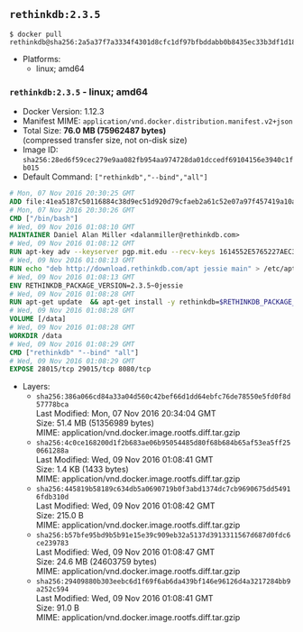 ## `rethinkdb:2.3.5`

```console
$ docker pull rethinkdb@sha256:2a5a37f7a3334f4301d8cfc1df97bfbddabb0b8435ec33b3df1d18a8b8ad0b60
```

-	Platforms:
	-	linux; amd64

### `rethinkdb:2.3.5` - linux; amd64

-	Docker Version: 1.12.3
-	Manifest MIME: `application/vnd.docker.distribution.manifest.v2+json`
-	Total Size: **76.0 MB (75962487 bytes)**  
	(compressed transfer size, not on-disk size)
-	Image ID: `sha256:28ed6f59cec279e9aa082fb954aa974728da01dccedf69104156e3940c1fb015`
-	Default Command: `["rethinkdb","--bind","all"]`

```dockerfile
# Mon, 07 Nov 2016 20:30:25 GMT
ADD file:41ea5187c50116884c38d9ec51d920d79cfaeb2a61c52e07a97f457419a10a4f in / 
# Mon, 07 Nov 2016 20:30:26 GMT
CMD ["/bin/bash"]
# Wed, 09 Nov 2016 01:08:10 GMT
MAINTAINER Daniel Alan Miller <dalanmiller@rethinkdb.com>
# Wed, 09 Nov 2016 01:08:12 GMT
RUN apt-key adv --keyserver pgp.mit.edu --recv-keys 1614552E5765227AEC39EFCFA7E00EF33A8F2399
# Wed, 09 Nov 2016 01:08:13 GMT
RUN echo "deb http://download.rethinkdb.com/apt jessie main" > /etc/apt/sources.list.d/rethinkdb.list
# Wed, 09 Nov 2016 01:08:13 GMT
ENV RETHINKDB_PACKAGE_VERSION=2.3.5~0jessie
# Wed, 09 Nov 2016 01:08:28 GMT
RUN apt-get update 	&& apt-get install -y rethinkdb=$RETHINKDB_PACKAGE_VERSION 	&& rm -rf /var/lib/apt/lists/*
# Wed, 09 Nov 2016 01:08:28 GMT
VOLUME [/data]
# Wed, 09 Nov 2016 01:08:28 GMT
WORKDIR /data
# Wed, 09 Nov 2016 01:08:29 GMT
CMD ["rethinkdb" "--bind" "all"]
# Wed, 09 Nov 2016 01:08:29 GMT
EXPOSE 28015/tcp 29015/tcp 8080/tcp
```

-	Layers:
	-	`sha256:386a066cd84a33a04d560c42bef66d1dd64ebfc76de78550e5fd0f8d57778bca`  
		Last Modified: Mon, 07 Nov 2016 20:34:04 GMT  
		Size: 51.4 MB (51356989 bytes)  
		MIME: application/vnd.docker.image.rootfs.diff.tar.gzip
	-	`sha256:4c0ce168200d1f2b683ae06b95054485d80f68b684b65af53ea5ff250661288a`  
		Last Modified: Wed, 09 Nov 2016 01:08:41 GMT  
		Size: 1.4 KB (1433 bytes)  
		MIME: application/vnd.docker.image.rootfs.diff.tar.gzip
	-	`sha256:445819b58189c634db5a0690719b0f3abd1374dc7cb9690675dd54916fdb310d`  
		Last Modified: Wed, 09 Nov 2016 01:08:42 GMT  
		Size: 215.0 B  
		MIME: application/vnd.docker.image.rootfs.diff.tar.gzip
	-	`sha256:b57bfe95bd9b5b91e15e39c909eb32a5137d3913311567d687d0fdc6ce239783`  
		Last Modified: Wed, 09 Nov 2016 01:08:47 GMT  
		Size: 24.6 MB (24603759 bytes)  
		MIME: application/vnd.docker.image.rootfs.diff.tar.gzip
	-	`sha256:29409880b303eebc6d1f69f6ab6da439bf146e96126d4a3217284bb9a252c594`  
		Last Modified: Wed, 09 Nov 2016 01:08:41 GMT  
		Size: 91.0 B  
		MIME: application/vnd.docker.image.rootfs.diff.tar.gzip
